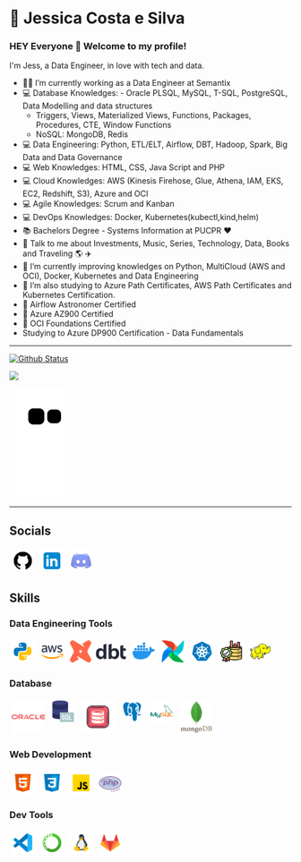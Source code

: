 # :sunflower:  Jessica Costa e Silva

### HEY Everyone 👋 Welcome to my profile!

I'm Jess, a Data Engineer, in love with tech and data.

- :office_worker: I’m currently working as a Data Engineer at Semantix
- :computer: Database Knowledges: - Oracle PLSQL, MySQL, T-SQL, PostgreSQL, Data Modelling and data structures 
  - Triggers, Views, Materialized Views, Functions, Packages, Procedures, CTE, Window Functions
  - NoSQL: MongoDB, Redis
- :computer: Data Engineering: Python, ETL/ELT, Airflow, DBT, Hadoop, Spark, Big Data and Data Governance
- :computer: Web Knowledges: HTML, CSS, Java Script and PHP 
- :computer: Cloud Knowledges: AWS (Kinesis Firehose, Glue, Athena, IAM, EKS, EC2, Redshift, S3), Azure and OCI 
- :computer: Agile Knowledges: Scrum and Kanban
- :computer: DevOps Knowledges: Docker, Kubernetes(kubectl,kind,helm)
- :books: Bachelors Degree - Systems Information at PUCPR :heart: 
- 💬 Talk to me about Investments, Music, Series, Technology, Data, Books and Traveling :earth_americas: :airplane:
- 🌱 I’m currently improving knowledges on Python, MultiCloud (AWS and OCI), Docker, Kubernetes and Data Engineering
- 🌱 I’m also studying to Azure Path Certificates, AWS Path Certificates and Kubernetes Certification. 
- 🥇 Airflow Astronomer Certified
- 🥇 Azure AZ900 Certified
- 🥇 OCI Foundations Certified
- Studying to Azure DP900 Certification - Data Fundamentals

---

  [![Github Status](https://github-readme-stats.vercel.app/api?username=jess197&show_icons=true&title_color=fff&icon_color=79ff97&text_color=9f9f9f&bg_color=151515)](https://github.com/jess197)
  
 <a href="http://www.github.com/jess197"><img src="https://github-readme-streak-stats.herokuapp.com/?user=jess197&stroke=ffffff&background=171717&ring=green&fire=orange&currStreakNum=ffffff&currStreakLabel=green&sideNums=ffffff&sideLabels=ffffff&dates=ffffff&hide_border=true" /></a>
  


![Snake animation](https://github.com/abnermatheus/abnermatheus/blob/output/github-contribution-grid-snake.svg)

---

## Socials
<a href="https://www.github.com/jess197" target="_blank" rel="noopener noreferrer"><img src="./logos/github.png" alt="github" style="vertical-align:top; margin:4px; height:40px; width:40px"></a>
<a href="https://www.linkedin.com/in/jessicaccostaesilva/" target="_blank" rel="noopener noreferrer"><img src="./logos/linkedin.png" alt="linkedin" style="vertical-align:top; margin:4px; height:40px; width:40px"></a>
<a href="https://discord.com/users/263472119562633216" target="_blank" rel="noopener noreferrer"><img src="./logos/discord.png" alt="discord" style="vertical-align:top; margin:4px; height:40px; width:40px"></a>

## Skills

<div>
  
### Data Engineering Tools
<img src="./logos/python.png" alt="python" style="vertical-align:top; margin:4px; height:40px; width:40px">
<img src="./logos/aws.png" alt="aws" style="vertical-align:top; margin:4px; height:40px; width:40px">
<img src="./logos/dbt.png" alt="dbt" style="vertical-align:top; margin:4px; height:40px; width:100px">
<img src="./logos/docker.png" alt="docker" style="vertical-align:top; margin:4px; height:40px; width:40px">
<img src="./logos/airflow.png" alt="airflow" style="vertical-align:top; margin:4px; height:40px; width:40px">
<img src="./logos/k8s.png" alt="k8s" style="vertical-align:top; margin:4px; height:40px; width:40px">
<img src="./logos/data-quality.png" alt="data-quality" style="vertical-align:top; margin:4px; height:40px; width:40px">
<img src="./logos/hadoop.png" alt="hadoop" style="vertical-align:top; margin:4px; height:40px; width:40px">

### Database
<img src="./logos/oracle-logo.png" alt="oracle" style="vertical-align:top; margin:4px; height:60px; width:60px">
<img src="./logos/sql.png" alt="sql" style="vertical-align:top; margin:4px; height:40px; width:40px">
<img src="./logos/oracle-plsql.png" alt="plsql" style="vertical-align:top; margin:4px; height:60px; width:60px">
<img src="./logos/postgresql.png" alt="psql" style="vertical-align:top; margin:4px; height:40px; width:40px">
<img src="./logos/mysql.png" alt="mysql" style="vertical-align:top; margin:4px; height:40px; width:40px">
<img src="./logos/mongo.png" alt="mongoDB" style="vertical-align:top; margin:4px; height:60px; width:60px">

### Web Development 
<img src="./logos/html5.png" alt="html5" style="vertical-align:top; margin:4px; height:40px; width:40px">
<img src="./logos/css3.png" alt="css3" style="vertical-align:top; margin:4px; height:40px; width:40px">
<img src="./logos/js.png" alt="js" style="vertical-align:top; margin:4px; height:40px; width:40px">
<img src="./logos/php.png" alt="php" style="vertical-align:top; margin:4px; height:40px; width:40px">

### Dev Tools
<img src="./logos/vscode.png" alt="vscode" style="vertical-align:top; margin:4px; height:40px; width:40px">
<img src="./logos/anaconda.png" alt="anaconda" style="vertical-align:top; margin:4px; height:40px; width:40px">
<img src="./logos/linux.png" alt="linux" style="vertical-align:top; margin:4px; height:40px; width:40px">
<img src="./logos/gitlab.png" alt="gitlab" style="vertical-align:top; margin:4px; height:40px; width:40px">
<br>
</div>
  


